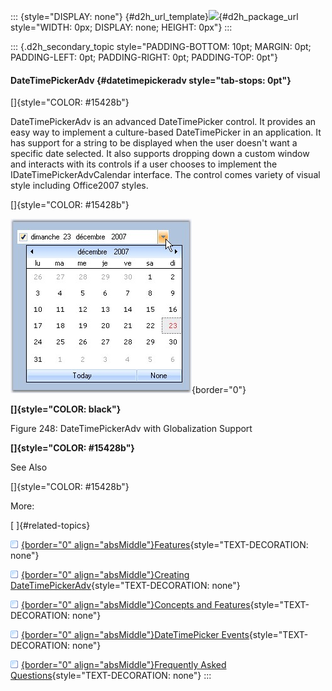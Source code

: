 ::: {style="DISPLAY: none"}
[](ms-xhelp:///?Id=d2h_url_template){#d2h_url_template}![](!package_url!){#d2h_package_url style="WIDTH: 0px; DISPLAY: none; HEIGHT: 0px"}
:::

::: {.d2h_secondary_topic style="PADDING-BOTTOM: 10pt; MARGIN: 0pt; PADDING-LEFT: 0pt; PADDING-RIGHT: 0pt; PADDING-TOP: 0pt"}
#### DateTimePickerAdv {#datetimepickeradv style="tab-stops: 0pt"}

[]{style="COLOR: #15428b"} 

DateTimePickerAdv is an advanced DateTimePicker control. It provides an easy way to implement a culture-based DateTimePicker in an application. It has support for a string to be displayed when the user doesn\'t want a specific date selected. It also supports dropping down a custom window and interacts with its controls if a user chooses to implement the IDateTimePickerAdvCalendar interface. The control comes variety of visual style including Office2007 styles.

[]{style="COLOR: #15428b"} 

![](ImagesExt/image76_247.jpg){border="0"}

**[]{style="COLOR: black"}** 

Figure 248: DateTimePickerAdv with Globalization Support

**[]{style="COLOR: #15428b"}** 

See Also

[]{style="COLOR: #15428b"} 

More:

[ ]{#related-topics}

[![](button.gif){border="0" align="absMiddle"}Features](ms-xhelp:///?Id=95e2ae8b-b984-4104-b2d1-9bc049f8806a){style="TEXT-DECORATION: none"}

[![](button.gif){border="0" align="absMiddle"}Creating DateTimePickerAdv](ms-xhelp:///?Id=b566e412-f007-4208-b504-9cd707d68984){style="TEXT-DECORATION: none"}

[![](button.gif){border="0" align="absMiddle"}Concepts and Features](ms-xhelp:///?Id=a25eb20d-60e4-4413-bb2c-537b1f86d3c7){style="TEXT-DECORATION: none"}

[![](button.gif){border="0" align="absMiddle"}DateTimePicker Events](ms-xhelp:///?Id=0af413f6-ddf5-4fc4-967f-366c890119f7){style="TEXT-DECORATION: none"}

[![](button.gif){border="0" align="absMiddle"}Frequently Asked Questions](ms-xhelp:///?Id=0a270ad0-27c1-4a10-b41f-c4a188dcb966){style="TEXT-DECORATION: none"}
:::
